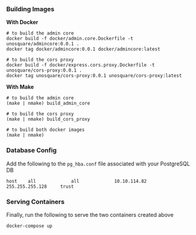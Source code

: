 ### Building Images
**With Docker**
```
# to build the admin core
docker build -f docker/admin.core.Dockerfile -t unosquare/admincore:0.0.1 .
docker tag docker/admincore:0.0.1 docker/admincore:latest

# to build the cors proxy
docker build -f docker/express.cors.proxy.Dockerfile -t unosquare/cors-proxy:0.0.1 .
docker tag unosquare/cors-proxy:0.0.1 unosquare/cors-proxy:latest
```

**With Make**
```
# to build the admin core
(make | nmake) build_admin_core

# to build the cors proxy
(make | nmake) build_cors_proxy

# to build both docker images
(make | nmake)
```

### Database Config
Add the following to the `pg_hba.conf` file associated with your PostgreSQL DB

`host    all             all             10.10.114.82    255.255.255.128     trust`

### Serving Containers
Finally, run the following to serve the two containers created above
```
docker-compose up
```
